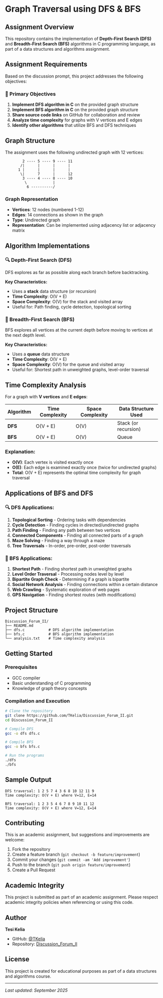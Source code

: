 # Graph Traversal using DFS & BFS

## Assignment Overview

This repository contains the implementation of **Depth-First Search (DFS)** and **Breadth-First Search (BFS)** algorithms in C programming language, as part of a data structures and algorithms assignment.

## Assignment Requirements

Based on the discussion prompt, this project addresses the following objectives:

### 🎯 Primary Objectives
1. **Implement DFS algorithm in C** on the provided graph structure
2. **Implement BFS algorithm in C** on the provided graph structure  
3. **Share source code links** on GitHub for collaboration and review
4. **Analyze time complexity** for graphs with V vertices and E edges
5. **Identify other algorithms** that utilize BFS and DFS techniques

## Graph Structure

The assignment uses the following undirected graph with 12 vertices:

```
        2 ---- 5 ---- 9 ---- 11
       /|      |      |      |
      1 |      |      |      |
       \|      7      |      12
        3 ---- 4 ---- 8 ---- 10
         \            |
          6 ----------/
```

### Graph Representation
- **Vertices**: 12 nodes (numbered 1-12)
- **Edges**: 14 connections as shown in the graph
- **Type**: Undirected graph
- **Representation**: Can be implemented using adjacency list or adjacency matrix

## Algorithm Implementations

### 🔍 Depth-First Search (DFS)
DFS explores as far as possible along each branch before backtracking.

**Key Characteristics:**
- Uses a **stack** data structure (or recursion)
- **Time Complexity**: O(V + E)
- **Space Complexity**: O(V) for the stack and visited array
- Useful for: Path finding, cycle detection, topological sorting

### 🌊 Breadth-First Search (BFS)
BFS explores all vertices at the current depth before moving to vertices at the next depth level.

**Key Characteristics:**
- Uses a **queue** data structure
- **Time Complexity**: O(V + E)
- **Space Complexity**: O(V) for the queue and visited array
- Useful for: Shortest path in unweighted graphs, level-order traversal

## Time Complexity Analysis

For a graph with **V vertices** and **E edges**:

| Algorithm | Time Complexity | Space Complexity | Data Structure Used |
|-----------|----------------|------------------|-------------------|
| **DFS**   | O(V + E)       | O(V)             | Stack (or recursion) |
| **BFS**   | O(V + E)       | O(V)             | Queue |

### Explanation:
- **O(V)**: Each vertex is visited exactly once
- **O(E)**: Each edge is examined exactly once (twice for undirected graphs)
- **Total**: O(V + E) represents the optimal time complexity for graph traversal

## Applications of BFS and DFS

### 🔍 DFS Applications:
1. **Topological Sorting** - Ordering tasks with dependencies
2. **Cycle Detection** - Finding cycles in directed/undirected graphs
3. **Path Finding** - Finding any path between two vertices
4. **Connected Components** - Finding all connected parts of a graph
5. **Maze Solving** - Finding a way through a maze
6. **Tree Traversals** - In-order, pre-order, post-order traversals

### 🌊 BFS Applications:
1. **Shortest Path** - Finding shortest path in unweighted graphs
2. **Level Order Traversal** - Processing nodes level by level
3. **Bipartite Graph Check** - Determining if a graph is bipartite
4. **Social Network Analysis** - Finding connections within a certain distance
5. **Web Crawling** - Systematic exploration of web pages
6. **GPS Navigation** - Finding shortest routes (with modifications)

## Project Structure

```
Discussion_Forum_II/
├── README.md
├── dfs.c           # DFS algorithm implementation
├── bfs.c           # BFS algorithm implementation
└── analysis.txt    # Time complexity analysis
```

## Getting Started

### Prerequisites
- GCC compiler
- Basic understanding of C programming
- Knowledge of graph theory concepts

### Compilation and Execution
```bash
# Clone the repository
git clone https://github.com/TKelia/Discussion_Forum_II.git
cd Discussion_Forum_II

# Compile DFS
gcc -o dfs dfs.c

# Compile BFS
gcc -o bfs bfs.c

# Run the programs
./dfs
./bfs
```

## Sample Output

```
DFS traversal: 1 2 5 7 4 3 6 8 10 12 11 9
Time complexity: O(V + E) where V=12, E=14

BFS traversal: 1 2 3 5 4 6 7 8 9 10 11 12
Time complexity: O(V + E) where V=12, E=14
```

## Contributing

This is an academic assignment, but suggestions and improvements are welcome:

1. Fork the repository
2. Create a feature branch (`git checkout -b feature/improvement`)
3. Commit your changes (`git commit -am 'Add improvement'`)
4. Push to the branch (`git push origin feature/improvement`)
5. Create a Pull Request

## Academic Integrity

This project is submitted as part of an academic assignment. Please respect academic integrity policies when referencing or using this code.

## Author

**Tesi Kelia**
- GitHub: [@TKelia](https://github.com/TKelia)
- Repository: [Discussion_Forum_II](https://github.com/TKelia/Discussion_Forum_II)

## License

This project is created for educational purposes as part of a data structures and algorithms course.

---

*Last updated: September 2025*

